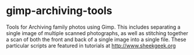 # gimp-archiving-tools
Tools for Archiving family photos using Gimp. This includes separating a single image of multiple scanned photographs, as well as stitching together a scan of both the front and back of a single image into a single file. These particular scripts are featured in tutorials at http://www.sheekgeek.org
